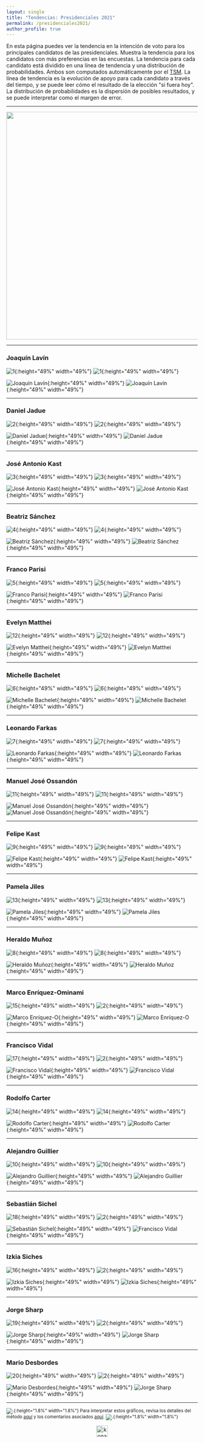 ```yaml
---
layout: single
title: "Tendencias: Presidenciales 2021"
permalink: /presidenciales2021/
author_profile: true
---
```


En esta página puedes ver la tendencia en la intención de voto para los principales candidatos de las presidenciales. Muestra la tendencia para los candidatos con más preferencias en las encuestas. La tendencia para cada candidato está dividido en una línea de tendencia y una distribución de probabilidades. Ambos son computados automáticamente por el [TSM](https://tresquintos.cl/tsm/). La línea de tendencia es la evolución de apoyo para cada candidato a través del tiempo, y se puede leer cómo el resultado de la elección "si fuera hoy". La distribución de probabilidades es la dispersión de posibles resultados, y se puede interpretar como el margen de error.

---

<div align="center">
<img width="600" src="https://tresquintos.cl/images/tsm/comp_2021_top2.png" >
</div>

---
### Joaquín Lavín

![1](/images/tsm/card_2021_Joaquín%20Lavín.png){:height="49%" width="49%"} ![1](/images/tsm/comp_2021_Joaquín%20Lavín.png){:height="49%" width="49%"}

![Joaquín Lavín](/gifs/tsm/2021_tsgif_1_clip.gif){:height="49%" width="49%"} ![Joaquín Lavín](/images/tsm/kd_2021_Joaquín%20Lavín.png){:height="49%" width="49%"}

---
### Daniel Jadue

![2](/images/tsm/card_2021_Daniel%20Jadue.png){:height="49%" width="49%"} ![2](/images/tsm/comp_2021_Daniel%20Jadue.png){:height="49%" width="49%"}

![Daniel Jadue](/gifs/tsm/2021_tsgif_2_clip.gif){:height="49%" width="49%"} ![Daniel Jadue](/images/tsm/kd_2021_Daniel%20Jadue.png){:height="49%" width="49%"}

---
### José Antonio Kast

![3](/images/tsm/card_2021_José%20Antonio%20Kast.png){:height="49%" width="49%"} ![3](/images/tsm/comp_2021_José%20Antonio%20Kast.png){:height="49%" width="49%"}

![José Antonio Kast](/gifs/tsm/2021_tsgif_3_clip.gif){:height="49%" width="49%"} ![José Antonio Kast](/images/tsm/kd_2021_José%20Antonio%20Kast.png){:height="49%" width="49%"}

---
### Beatriz Sánchez

![4](/images/tsm/card_2021_Beatriz%20Sánchez.png){:height="49%" width="49%"} ![4](/images/tsm/comp_2021_Beatriz%20Sánchez.png){:height="49%" width="49%"}

![Beatriz Sánchez](/gifs/tsm/2021_tsgif_4_clip.gif){:height="49%" width="49%"} ![Beatriz Sánchez](/images/tsm/kd_2021_Beatriz%20Sánchez.png){:height="49%" width="49%"}

---
### Franco Parisi

![5](/images/tsm/card_2021_Franco%20Parisi.png){:height="49%" width="49%"} ![5](/images/tsm/comp_2021_Franco%20Parisi.png){:height="49%" width="49%"}

![Franco Parisi](/gifs/tsm/2021_tsgif_5_clip.gif){:height="49%" width="49%"} ![Franco Parisi](/images/tsm/kd_2021_Franco%20Parisi.png){:height="49%" width="49%"}

---
### Evelyn Matthei

![12](/images/tsm/card_2021_Evelyn%20Matthei.png){:height="49%" width="49%"} ![12](/images/tsm/comp_2021_Evelyn%20Matthei.png){:height="49%" width="49%"}

![Evelyn Matthei](/gifs/tsm/2021_tsgif_12_clip.gif){:height="49%" width="49%"} ![Evelyn Matthei](/images/tsm/kd_2021_Evelyn%20Matthei.png){:height="49%" width="49%"}

---
### Michelle Bachelet

![6](/images/tsm/card_2021_Michelle%20Bachelet.png){:height="49%" width="49%"} ![6](/images/tsm/comp_2021_Michelle%20Bachelet.png){:height="49%" width="49%"}

![Michelle Bachelet](/gifs/tsm/2021_tsgif_6_clip.gif){:height="49%" width="49%"} ![Michelle Bachelet](/images/tsm/kd_2021_Michelle%20Bachelet.png){:height="49%" width="49%"}

---
### Leonardo Farkas

![7](/images/tsm/card_2021_Leonardo%20Farkas.png){:height="49%" width="49%"} ![7](/images/tsm/comp_2021_Leonardo%20Farkas.png){:height="49%" width="49%"}

![Leonardo Farkas](/gifs/tsm/2021_tsgif_7_clip.gif){:height="49%" width="49%"} ![Leonardo Farkas](/images/tsm/kd_2021_Leonardo%20Farkas.png){:height="49%" width="49%"}

---
### Manuel José Ossandón

![11](/images/tsm/card_2021_Manuel%20José%20Ossandón.png){:height="49%" width="49%"} ![11](/images/tsm/comp_2021_Manuel%20José%20Ossandón.png){:height="49%" width="49%"}

![Manuel José Ossandón](/gifs/tsm/2021_tsgif_11_clip.gif){:height="49%" width="49%"} ![Manuel José Ossandón](/images/tsm/kd_2021_Manuel%20José%20Ossandón.png){:height="49%" width="49%"}

---
### Felipe Kast

![9](/images/tsm/card_2021_Felipe%20Kast.png){:height="49%" width="49%"} ![9](/images/tsm/comp_2021_Felipe%20Kast.png){:height="49%" width="49%"}

![Felipe Kast](/gifs/tsm/2021_tsgif_9_clip.gif){:height="49%" width="49%"} ![Felipe Kast](/images/tsm/kd_2021_Felipe%20Kast.png){:height="49%" width="49%"}

---
### Pamela Jiles

![13](/images/tsm/card_2021_Pamela%20Jiles.png){:height="49%" width="49%"} ![13](/images/tsm/comp_2021_Pamela%20Jiles.png){:height="49%" width="49%"}

![Pamela Jiles](/gifs/tsm/2021_tsgif_13_clip.gif){:height="49%" width="49%"} ![Pamela Jiles](/images/tsm/kd_2021_Pamela%20Jiles.png){:height="49%" width="49%"}

---
### Heraldo Muñoz

![8](/images/tsm/card_2021_Heraldo%20Muñoz.png){:height="49%" width="49%"} ![8](/images/tsm/comp_2021_Heraldo%20Muñoz.png){:height="49%" width="49%"}

![Heraldo Muñoz](/gifs/tsm/2021_tsgif_8_clip.gif){:height="49%" width="49%"} ![Heraldo Muñoz](/images/tsm/kd_2021_Heraldo%20Muñoz.png){:height="49%" width="49%"}

---
### Marco Enríquez-Ominami

![15](/images/tsm/card_2021_Marco%20Enríquez-O.png){:height="49%" width="49%"} ![2](/images/tsm/comp_2021_Marco%20Enríquez-O.png){:height="49%" width="49%"}

![Marco Enríquez-O](/gifs/tsm/2021_tsgif_15_clip.gif){:height="49%" width="49%"} ![Marco Enríquez-O](/images/tsm/kd_2021_Marco%20Enríquez-O.png){:height="49%" width="49%"}

---
### Francisco Vidal

![17](/images/tsm/card_2021_Francisco%20Vidal.png){:height="49%" width="49%"} ![2](/images/tsm/comp_2021_Francisco%20Vidal.png){:height="49%" width="49%"}

![Francisco Vidal](/gifs/tsm/2021_tsgif_17_clip.gif){:height="49%" width="49%"} ![Francisco Vidal](/images/tsm/kd_2021_Francisco%20Vidal.png){:height="49%" width="49%"}

---
### Rodolfo Carter

![14](/images/tsm/card_2021_Rodolfo%20Carter.png){:height="49%" width="49%"} ![14](/images/tsm/comp_2021_Rodolfo%20Carter.png){:height="49%" width="49%"}

![Rodolfo Carter](/gifs/tsm/2021_tsgif_14_clip.gif){:height="49%" width="49%"} ![Rodolfo Carter](/images/tsm/kd_2021_Rodolfo%20Carter.png){:height="49%" width="49%"}

---
### Alejandro Guillier

![10](/images/tsm/card_2021_Alejandro%20Guillier.png){:height="49%" width="49%"} ![10](/images/tsm/comp_2021_Alejandro%20Guillier.png){:height="49%" width="49%"}

![Alejandro Guillier](/gifs/tsm/2021_tsgif_10_clip.gif){:height="49%" width="49%"} ![Alejandro Guillier](/images/tsm/kd_2021_Alejandro%20Guillier.png){:height="49%" width="49%"}

---
### Sebastián Sichel

![18](/images/tsm/card_2021_Sebastián%20Sichel.png){:height="49%" width="49%"} ![2](/images/tsm/comp_2021_Sebastián%20Sichel.png){:height="49%" width="49%"}

![Sebastián Sichel](/gifs/tsm/2021_tsgif_18_clip.gif){:height="49%" width="49%"} ![Francisco Vidal](/images/tsm/kd_2021_Sebastián%20Sichel.png){:height="49%" width="49%"}

---
### Izkia Siches

![16](/images/tsm/card_2021_Izkia%20Siches.png){:height="49%" width="49%"} ![2](/images/tsm/comp_2021_Izkia%20Siches.png){:height="49%" width="49%"}

![Izkia Siches](/gifs/tsm/2021_tsgif_16_clip.gif){:height="49%" width="49%"} ![Izkia Siches](/images/tsm/kd_2021_Izkia%20Siches.png){:height="49%" width="49%"}

---
### Jorge Sharp

![19](/images/tsm/card_2021_Jorge%20Sharp.png){:height="49%" width="49%"} ![2](/images/tsm/comp_2021_Jorge%20Sharp.png){:height="49%" width="49%"}

![Jorge Sharp](/gifs/tsm/2021_tsgif_19_clip.gif){:height="49%" width="49%"} ![Jorge Sharp](/images/tsm/kd_2021_Jorge%20Sharp.png){:height="49%" width="49%"}

---
### Mario Desbordes

![20](/images/tsm/card_2021_Mario%20Desbordes.png){:height="49%" width="49%"} ![2](/images/tsm/comp_2021_Mario%20Desbordes.png){:height="49%" width="49%"}

![Mario Desbordes](/gifs/tsm/2021_tsgif_20_clip.gif){:height="49%" width="49%"} ![Jorge Sharp](/images/tsm/kd_2021_Mario%20Desbordes.png){:height="49%" width="49%"}

---
<sub>![.](/images/danger.png){:height="1.8%" width="1.8%"} Para interpretar estos gráficos, revisa los detalles del método [aquí](https://tresquintos.cl/tsm/) y los comentarios asociados [aquí](https://tresquintos.cl/posts/2020/03/caveat/). ![.](/images/danger.png){:height="1.8%" width="1.8%"} </sub>

<!-- NES -->
<style>
.aligncenter {
    text-align: center;
}
</style>
<p class="aligncenter">
    <img src="/images/nes.png" width="30" height="30" alt="konami" />
</p>
<script src="/js/topsecret.js"></script>


<!-- Favicon -->
<link rel="apple-touch-icon" sizes="180x180" href="/apple-touch-icon.png">
<link rel="icon" type="image/png" sizes="32x32" href="/favicon-32x32.png">
<link rel="icon" type="image/png" sizes="16x16" href="/favicon-16x16.png">
<link rel="manifest" href="/site.webmanifest">
<link rel="mask-icon" href="/safari-pinned-tab.svg" color="#5bbad5">
<meta name="msapplication-TileColor" content="#b91d47">
<meta name="theme-color" content="#ffffff">
